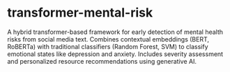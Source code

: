 # transformer-mental-risk
A hybrid transformer-based framework for early detection of mental health risks from social media text. Combines contextual embeddings (BERT, RoBERTa) with traditional classifiers (Random Forest, SVM) to classify emotional states like depression and anxiety. Includes severity assessment and personalized resource recommendations using generative AI.
